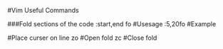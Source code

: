 #Vim Useful Commands

###Fold sections of the code 
:start,end fo                 #Usesage
:5,20fo                       #Example

#Place curser on line
zo                            #Open fold
zc                            #Close fold
